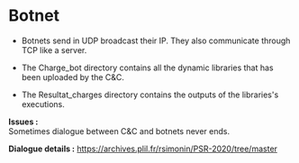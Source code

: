 # Botnet

- Botnets send in UDP broadcast their IP. They also communicate through TCP like a server.

- The Charge_bot directory contains all the dynamic libraries that has been uploaded by the C&C.

- The Resultat_charges directory contains the outputs of the libraries's executions.

**Issues :**  
Sometimes dialogue between C&C and botnets never ends.

**Dialogue details :** https://archives.plil.fr/rsimonin/PSR-2020/tree/master
